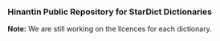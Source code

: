 ### Hinantin Public Repository for StarDict Dictionaries

**Note:** We are still working on the licences for each dictionary.


